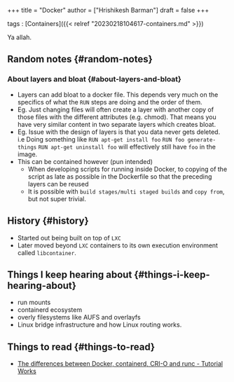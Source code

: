 +++
title = "Docker"
author = ["Hrishikesh Barman"]
draft = false
+++

tags
: [Containers]({{< relref "20230218104617-containers.md" >}})

Ya allah.


## Random notes {#random-notes}


### About layers and bloat {#about-layers-and-bloat}

-   Layers can add bloat to a docker file. This depends very much on the specifics of what the `RUN` steps are doing and the order of them.
-   Eg. Just changing files will often create a layer with another copy of those files with the different attributes (e.g. chmod). That means you have very similar content in two separate layers which creates bloat.
-   Eg. Issue with the design of layers is that you data never gets deleted. i.e Doing something like `RUN apt-get install foo` `RUN foo generate-things` `RUN apt-get uninstall foo` will effectively still have `foo` in the image.
-   This can be contained however (pun intended)
    -   When developing scripts for running inside Docker, to copying of the script as late as possible in the Dockerfile so that the preceding layers can be reused
    -   It is possible with `build stages/multi staged builds` and `copy from`, but not super trivial.


## History {#history}

-   Started out being built on top of `LXC`
-   Later moved beyond `LXC` containers to its own execution environment called `libcontainer`.


## Things I keep hearing about {#things-i-keep-hearing-about}

-   run mounts
-   containerd ecosystem
-   overly filesystems like AUFS and overlayfs
-   Linux bridge infrastructure and how Linux routing works.


## Things to read {#things-to-read}

-   [The differences between Docker, containerd, CRI-O and runc - Tutorial Works](https://www.tutorialworks.com/difference-docker-containerd-runc-crio-oci/?_hsmi=213803458)
